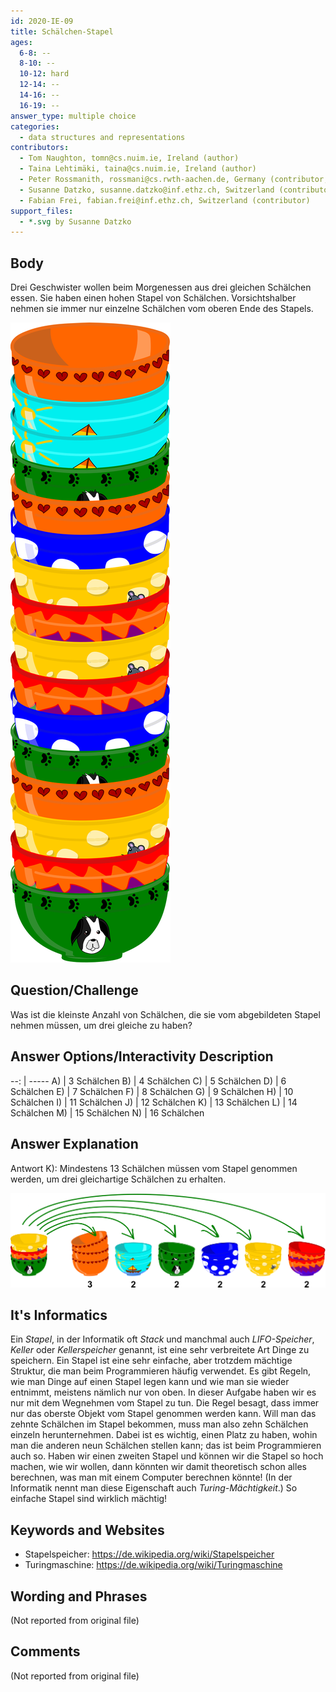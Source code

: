 ```yaml
---
id: 2020-IE-09
title: Schälchen-Stapel
ages:
  6-8: --
  8-10: --
  10-12: hard
  12-14: --
  14-16: --
  16-19: --
answer_type: multiple choice
categories:
  - data structures and representations
contributors:
  - Tom Naughton, tomn@cs.nuim.ie, Ireland (author)
  - Taina Lehtimäki, taina@cs.nuim.ie, Ireland (author)
  - Peter Rossmanith, rossmani@cs.rwth-aachen.de, Germany (contributor, translation from English into German)
  - Susanne Datzko, susanne.datzko@inf.ethz.ch, Switzerland (contributor, graphics)
  - Fabian Frei, fabian.frei@inf.ethz.ch, Switzerland (contributor)
support_files:
  - *.svg by Susanne Datzko
---
```



## Body

Drei Geschwister wollen beim Morgenessen aus drei gleichen Schälchen essen. Sie haben einen hohen Stapel von Schälchen. Vorsichtshalber nehmen  sie immer nur einzelne Schälchen vom oberen Ende des Stapels.

![](graphics/2020-IE-09_taskbody1-compatible.svg "Schälchen-Stapel (70px)")


## Question/Challenge

Was ist die kleinste Anzahl von Schälchen, die sie vom abgebildeten Stapel nehmen müssen, um drei gleiche zu haben?


## Answer Options/Interactivity Description

--: | -----
 A) | 3 Schälchen
 B) | 4 Schälchen
 C) | 5 Schälchen
 D) | 6 Schälchen
 E) | 7 Schälchen
 F) | 8 Schälchen
 G) | 9 Schälchen
 H) | 10 Schälchen
 I) | 11 Schälchen
 J) | 12 Schälchen
 K) | 13 Schälchen
 L) | 14 Schälchen
 M) | 15 Schälchen
 N) | 16 Schälchen


## Answer Explanation

Antwort K): Mindestens 13 Schälchen müssen vom Stapel genommen werden, um drei gleichartige Schälchen zu erhalten.

![](graphics/2020-IE-09_explanationB-compatible.svg "Erläuterung (550px)")


## It's Informatics

Ein _Stapel_, in der Informatik oft _Stack_ und manchmal auch _LIFO-Speicher_, _Keller_ oder _Kellerspeicher_ genannt, ist eine sehr verbreitete Art Dinge zu speichern. Ein Stapel ist eine sehr einfache, aber trotzdem mächtige Struktur, die man beim Programmieren häufig verwendet. Es gibt Regeln, wie man Dinge auf einen Stapel legen kann und wie man sie wieder entnimmt, meistens nämlich nur von oben. In dieser Aufgabe haben wir es nur mit dem Wegnehmen vom Stapel zu tun. Die Regel besagt, dass immer nur das oberste Objekt vom Stapel genommen werden kann. Will man das zehnte Schälchen im Stapel bekommen, muss man also zehn Schälchen einzeln herunternehmen. Dabei ist es wichtig, einen Platz zu haben, wohin man die anderen neun Schälchen stellen kann; das ist beim Programmieren auch so. Haben wir einen zweiten Stapel und können wir die Stapel so hoch machen, wie wir wollen, dann könnten wir damit theoretisch schon alles berechnen, was man mit einem Computer berechnen könnte! (In der Informatik nennt man diese Eigenschaft auch _Turing-Mächtigkeit_.) So einfache Stapel sind wirklich mächtig!


## Keywords and Websites

 - Stapelspeicher: https://de.wikipedia.org/wiki/Stapelspeicher
 - Turingmaschine: https://de.wikipedia.org/wiki/Turingmaschine


## Wording and Phrases

(Not reported from original file)


## Comments

(Not reported from original file)
